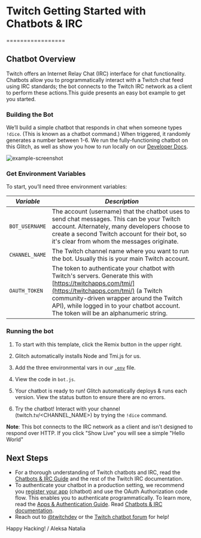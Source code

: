 # Twitch Getting Started with Chatbots & IRC

=================

## Chatbot Overview

Twitch offers an Internet Relay Chat (IRC) interface for chat functionality. Chatbots allow you to programmatically interact with a Twitch chat feed using IRC standards; the bot connects to the Twitch IRC network as a client to perform these actions.This guide presents an easy bot example to get you started.

### Building the Bot

We’ll build a simple chatbot that responds in chat when someone types `!dice`. (This is known as a chatbot command.) When triggered, it randomly generates a number between 1-6. We run the fully-functioning chatbot on this Glitch, as well as show you how to run locally on our [Developer Docs](https://dev.twitch.tv/docs/irc/).

![example-screenshot](https://cdn.glitch.com/1e2f7667-2601-49f0-af69-ba4f114185fe%2Fchatbots-1.png?1545680331607)

### Get Environment Variables

To start, you’ll need three environment variables:

| _Variable_     | _Description_                                                                                                                                                                                                                                                                             |
| -------------- | ----------------------------------------------------------------------------------------------------------------------------------------------------------------------------------------------------------------------------------------------------------------------------------------- |
| `BOT_USERNAME` | The account (username) that the chatbot uses to send chat messages. This can be your Twitch account. Alternately, many developers choose to create a second Twitch account for their bot, so it's clear from whom the messages originate.                                                 |
| `CHANNEL_NAME` | The Twitch channel name where you want to run the bot. Usually this is your main Twitch account.                                                                                                                                                                                          |
| `OAUTH_TOKEN`  | The token to authenticate your chatbot with Twitch's servers. Generate this with [https://twitchapps.com/tmi/](https://twitchapps.com/tmi/) (a Twitch community-driven wrapper around the Twitch API), while logged in to your chatbot account. The token will be an alphanumeric string. |

### Running the bot

1. To start with this template, click the Remix button in the upper right.

2. Glitch automatically installs Node and Tmi.js for us.

3. Add the three environmental vars in our [`.env`](https://glitch.com/edit/#!/twitch-chatbot?path=.env:1:0) file.

4. View the code in `bot.js`.

5. Your chatbot is ready to run! Glitch automatically deploys & runs each version. View the status button to ensure there are no errors.

6. Try the chatbot! Interact with your channel (twitch.tv/<CHANNEL_NAME>) by trying the `!dice` command.

**Note**: This bot connects to the IRC network as a client and isn't designed to respond over HTTP. If you click "Show Live" you will see a simple "Hello World"

## Next Steps

- For a thorough understanding of Twitch chatbots and IRC, read the [Chatbots & IRC Guide](https://dev.twitch.tv/docs/irc/guide/) and the rest of the Twitch IRC documentation.
- To authenticate your chatbot in a production setting, we recommend you [register your app](https://dev.twitch.tv/docs/authentication/#registration) (chatbot) and use the OAuth Authorization code flow. This enables you to authenticate programmatically. To learn more, read the [Apps & Authentication Guide](https://dev.twitch.tv/docs/authentication/).
  Read [Chatbots & IRC documentation](https://dev.twitch.tv/docs/irc/guide/).
- Reach out to [@twitchdev](https://twitter.com/twitchdev) or the [Twitch chatbot forum](https://discuss.dev.twitch.tv/c/chat) for help!

Happy Hacking!
/ Aleksa Natalia
